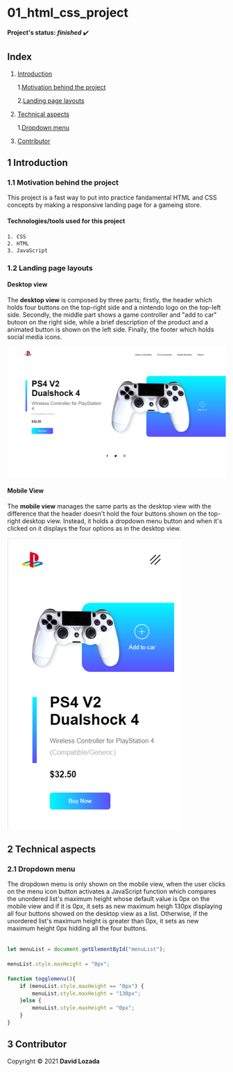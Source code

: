 # 01_html_css_project

__Project's status: *finished*__ :heavy_check_mark:

## Index

1. [Introduction](#1-Introduction)
	
	1.[Motivation behind the project](#11-Motivation-behind-the-project)

	2.[Landing page layouts](#12-Landing-page-layouts)

1. [Technical aspects](#2-Technical-aspects)

	1.[Dropdown menu](#21-Dropdown-menu)

1. [Contributor](#3-Contributor)

## 1 Introduction

### 1.1 Motivation behind the project

This project is a fast way to put into practice fandamental HTML and CSS concepts by making a responsive landing page for a gameing store. 

#### Technologies/tools used for this project
	
	1. CSS
	2. HTML
	3. JavaScript

### 1.2 Landing page layouts

#### Desktop view

The __desktop view__ is composed by three parts; firstly, the header which holds four buttons on the top-right side and a nintendo logo on the top-left side. Secondly, the middle part shows a game controller and "add to car" butoon on the right side, while a brief description of the product and a animated button is shown on the left side. Finally, the footer which holds social media icons.

![Desktop view](https://raw.githubusercontent.com/davidlozada-dev/01_html_css_project/master/assets/img/desktop_view.png)

#### Mobile View

The __mobile view__ manages the same parts as the desktop view with the difference that the header doesn't hold the four buttons shown on the top-right desktop view. Instead, it holds a dropdown menu button and when it's clicked on it displays the four options as in the desktop view. 
	
![Mobile view](https://raw.githubusercontent.com/davidlozada-dev/01_html_css_project/master/assets/img/mobile_view.png)

## 2 Technical aspects

### 2.1 Dropdown menu

The dropdown menu is only shown on the mobile view, when the user clicks on the menu icon button activates a JavaScript function which compares the unordered list's maximum height whose default value is 0px on the mobile view and if it is 0px, it sets as new maximum heigh 130px displaying all four buttons showed on the desktop view as a list. Otherwise, if the unordered list's maximum height is greater than 0px, it sets as new maximum height 0px hidding all the four buttons.

```JAVASCRIPT

let menuList = document.getElementById("menuList");

menuList.style.maxHeight = "0px";

function togglemenu(){
	if (menuList.style.maxHeight == "0px") {
		menuList.style.maxHeight = "130px";
	}else {
		menuList.style.maxHeight = "0px";
	}
}

```

## 3 Contributor

Copyright © 2021 __David Lozada__